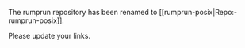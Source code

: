 <!-- RUMPWIKI_NOINDEX -->

The rumprun repository has been renamed to
[[rumprun-posix|Repo:-rumprun-posix]].

Please update your links.
